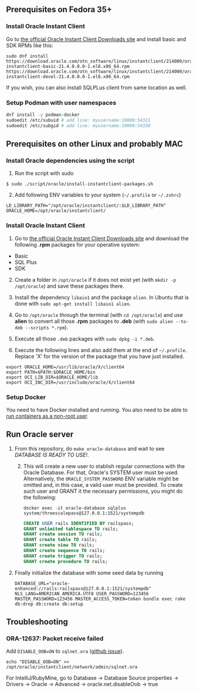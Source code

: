 ## Prerequisites on Fedora 35+

### Install Oracle Instant Client

Go to [the official Oracle Instant Client Downloads site](https://www.oracle.com/database/technologies/instant-client/downloads.html) and install basic and SDK RPMs like this:

```
sudo dnf install https://download.oracle.com/otn_software/linux/instantclient/214000/oracle-instantclient-basic-21.4.0.0.0-1.el8.x86_64.rpm https://download.oracle.com/otn_software/linux/instantclient/214000/oracle-instantclient-devel-21.4.0.0.0-1.el8.x86_64.rpm
```

If you wish, you can also install SQLPLus client from same location as well.

### Setup Podman with user namespaces

```sh
dnf install -y podman-docker
sudoedit /etc/subuid # add line: myusername:10000:54321
sudoedit /etc/subgid # add line: myusername:10000:54330
```

## Prerequisites on other Linux and probably MAC

### Install Oracle dependencies using the script

1. Run the script with sudo
```shell
$ sudo ./script/oracle/install-instantclient-packages.sh
```

2. Add following ENV variables to your system (`~/.profile` or `~/.zshrc`)

```shell
LD_LIBRARY_PATH="/opt/oracle/instantclient/:$LD_LIBRARY_PATH"
ORACLE_HOME=/opt/oracle/instantclient/
```

### Install Oracle Instant Client

1. Go to [the official Oracle Instant Client Downloads site](https://www.oracle.com/database/technologies/instant-client/downloads.html) and download the following **.rpm** packages for your operative system:

  - Basic
  - SQL Plus
  - SDK

2. Create a folder in `/opt/oracle` if it does not exist yet (with `mkdir -p /opt/oracle`) and save these packages there.

3. Install the dependency `libaio1` and the package `alien`.
In Ubuntu that is done with `sudo apt-get install libaio1 alien`.

4. Go to `/opt/oracle` through the terminal (with `cd /opt/oracle`) and use **alien** to convert all those **.rpm** packages to **.deb** (with `sudo alien --to-deb --scripts *.rpm`).

5. Execute all those `.deb` packages with `sudo dpkg -i *.deb`.

6. Execute the following lines and also add them at the end of `~/.profile`. Replace 'X' for the version of the package that you have just installed.

```
export ORACLE_HOME=/usr/lib/oracle/X/client64
export PATH=$PATH:$ORACLE_HOME/bin
export OCI_LIB_DIR=$ORACLE_HOME/lib
export OCI_INC_DIR=/usr/include/oracle/X/client64
```

### Setup Docker

You need to have Docker installed and running. You also need to be able to [run containers as a non-root user](https://docs.docker.com/install/linux/linux-postinstall/).

## Run Oracle server

1. From this repository, do `make oracle-database` and wait to see *DATABASE IS READY TO USE!*.

    2. This will create a new user to stablish regular connections with the Oracle Database. For that, Oracle's SYSTEM user must be used.
        Alternatively, the `ORACLE_SYSTEM_PASSWORD` ENV variable might be omitted and, in this case, a valid user must be provided.
        To create such user and GRANT it the necessary permissions, you might do the following:
        ```
        docker exec -it oracle-database sqlplus system/threescalepass@127.0.0.1:1521/systempdb
        ```
        ```sql
        CREATE USER rails IDENTIFIED BY railspass;
        GRANT unlimited tablespace TO rails;
        GRANT create session TO rails;
        GRANT create table TO rails;
        GRANT create view TO rails;
        GRANT create sequence TO rails;
        GRANT create trigger TO rails;
        GRANT create procedure TO rails;
        ```

3. Finally initialize the database with some seed data by running
    ```
    DATABASE_URL="oracle-enhanced://rails:railspass@127.0.0.1:1521/systempdb" NLS_LANG=AMERICAN_AMERICA.UTF8 USER_PASSWORD=123456 MASTER_PASSWORD=123456 MASTER_ACCESS_TOKEN=token bundle exec rake db:drop db:create db:setup
    ```

## Troubleshooting

### ORA-12637: Packet receive failed

Add `DISABLE_OOB=ON` to `sqlnet.ora` ([github issue](https://github.com/oracle/docker-images/issues/1352)).

```shell
echo "DISABLE_OOB=ON" >> /opt/oracle/instantclient/network/admin/sqlnet.ora
```

For IntelliJ/RubyMine, go to Database -> Database Source properties -> Drivers -> Oracle -> Advanced -> oracle.net.disableOob -> true
